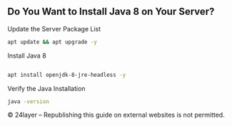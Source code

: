 ## Do You Want to Install Java 8 on Your Server?


Update the Server Package List
``` bash
apt update && apt upgrade -y
```

Install Java 8
``` bash

apt install openjdk-8-jre-headless -y
```

Verify the Java Installation
``` bash
java -version
```

© 24layer – Republishing this guide on external websites is not permitted.